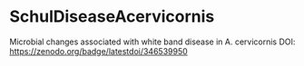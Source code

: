 # SchulDiseaseAcervicornis
Microbial changes associated with white band disease in A. cervicornis
DOI: https://zenodo.org/badge/latestdoi/346539950
